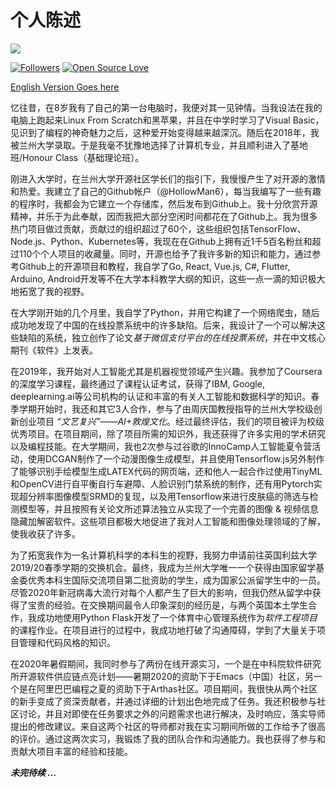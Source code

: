 # 个人陈述

![](https://hollowman6.github.io/img/logo.gif)

[![Followers](https://img.shields.io/github/followers/HollowMan6?style=social)](https://github.com/HollowMan6?tab=followers) 
[![Open Source Love](https://img.shields.io/badge/-%E2%9D%A4%20Open%20Source-Green?style=flat-square&logo=Github&logoColor=white&link=https://hollowman6.github.io/fund.html)](https://hollowman6.github.io/fund.html)

[English Version Goes here](Personal%20Statement.md)

忆往昔，在8岁我有了自己的第一台电脑时，我便对其一见钟情。当我设法在我的电脑上跑起来Linux From Scratch和黑苹果，并且在中学时学习了Visual Basic，见识到了编程的神奇魅力之后，这种爱开始变得越来越深沉。随后在2018年，我被兰州大学录取。于是我毫不犹豫地选择了计算机专业，并且顺利进入了基地班/Honour Class（基础理论班）。

刚进入大学时，在兰州大学开源社区学长们的指引下，我慢慢产生了对开源的激情和热爱。我建立了自己的Github帐户（@HollowMan6），每当我编写了一些有趣的程序时，我都会为它建立一个存储库，然后发布到Github上。我十分欣赏开源精神，并乐于为此奉献，因而我把大部分空闲时间都花在了Github上。我为很多热门项目做过贡献，贡献过的组织超过了60个，这些组织包括TensorFlow、Node.js、Python、Kubernetes等，我现在在Github上拥有近1千5百名粉丝和超过110个个人项目的收藏量。同时，开源也给予了我许多新的知识和能力，通过参考Github上的开源项目和教程，我自学了Go, React, Vue.js, C#, Flutter, Arduino, Android开发等不在大学本科教学大纲的知识，这些一点一滴的知识极大地拓宽了我的视野。

在大学刚开始的几个月里，我自学了Python，并用它构建了一个网络爬虫，随后成功地发现了中国的在线投票系统中的许多缺陷。后来，我设计了一个可以解决这些缺陷的系统，独立创作了论文*基于微信支付平台的在线投票系统*，并在中文核心期刊《软件》上发表。

在2019年，我开始对人工智能尤其是机器视觉领域产生兴趣。我参加了Coursera的深度学习课程，最终通过了课程认证考试，获得了IBM, Google, deeplearning.ai等公司机构的认证和丰富的有关人工智能和数据科学的知识。春季学期开始时，我还和其它3人合作，参与了由周庆国教授指导的兰州大学校级创新创业项目 *“文艺复兴”——AI+敦煌文化*。经过最终评估，我们的项目被评为校级优秀项目。在项目期间，除了项目所需的知识外，我还获得了许多实用的学术研究以及编程技能。在大学期间，我也2次参与过谷歌的InnoCamp人工智能夏令营活动，使用DCGAN制作了一个动漫图像生成模型，并且使用Tensorflow.js另外制作了能够识别手绘模型生成LATEX代码的网页端，还和他人一起合作过使用TinyML和OpenCV进行自平衡自行车避障、人脸识别门禁系统的制作，还有用Pytorch实现超分辨率图像模型SRMD的复现，以及用Tensorflow来进行皮肤癌的筛选与检测模型等，并且按照有关论文所述算法独立从实现了一个完善的图像 & 视频信息隐藏加解密软件。这些项目都极大地促进了我对人工智能和图像处理领域的了解，使我收获了许多。

为了拓宽我作为一名计算机科学的本科生的视野，我努力申请前往英国利兹大学2019/20春季学期的交换机会。最终，我成为兰州大学唯一一个获得由国家留学基金委优秀本科生国际交流项目第二批资助的学生，成为国家公派留学生中的一员。尽管2020年新冠病毒大流行对每个人都产生了巨大的影响，但我仍然从留学中获得了宝贵的经验。在交换期间最令人印象深刻的经历是，与两个英国本土学生合作，我成功地使用Python Flask开发了一个体育中心管理系统作为*软件工程项目*的课程作业。在项目进行的过程中，我成功地打破了沟通障碍，学到了大量关于项目管理和代码风格的知识。

在2020年暑假期间，我同时参与了两份在线开源实习，一个是在中科院软件研究所开源软件供应链点亮计划——暑期2020的资助下于Emacs（中国）社区，另一个是在阿里巴巴编程之夏的资助下于Arthas社区。项目期间，我很快从两个社区的新手变成了资深贡献者，并通过详细的计划出色地完成了任务。我还积极参与社区讨论，并且对即使在任务要求之外的问题需求也进行解决，及时响应，落实导师提出的修改建议。来自这两个社区的导师都对我在实习期间所做的工作给予了很高的评价。通过这两次实习，我锻炼了我的团队合作和沟通能力。我也获得了参与和贡献大项目丰富的经验和技能。

***未完待续 ...***